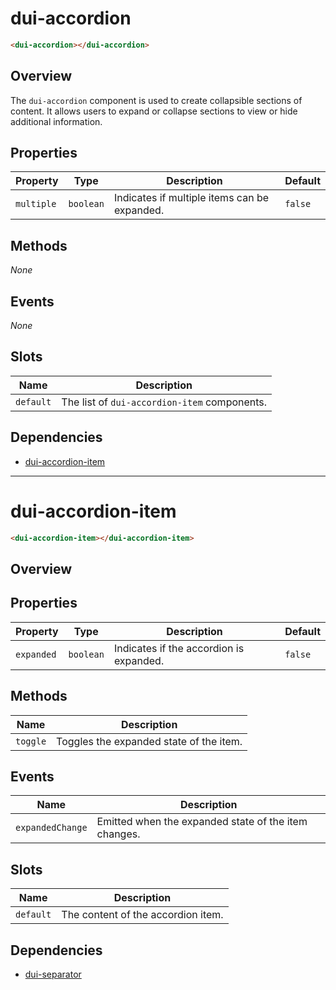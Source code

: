 # dui-accordion

```html
<dui-accordion></dui-accordion>
```

## Overview
The `dui-accordion` component is used to create collapsible sections of content. It allows users to expand or collapse sections to view or hide additional information.

## Properties
| Property   | Type                                          | Description                                | Default   |
|------------|-----------------------------------------------|--------------------------------------------|-----------|
| `multiple` | `boolean`                                     | Indicates if multiple items can be expanded. | `false`  |

## Methods
_None_

## Events
_None_

## Slots
| Name      | Description                                  |
|-----------|----------------------------------------------|
| `default` | The list of `dui-accordion-item` components. |

## Dependencies
* [dui-accordion-item](#/docs/components/accordion)

---

# dui-accordion-item

```html
<dui-accordion-item></dui-accordion-item>
```

## Overview

## Properties
| Property   | Type                                          | Description                                | Default   |
|------------|-----------------------------------------------|--------------------------------------------|-----------|
| `expanded` | `boolean`                                     | Indicates if the accordion is expanded.    | `false`   |

## Methods
| Name       | Description                             |
|------------|-----------------------------------------|
| `toggle`   | Toggles the expanded state of the item. |

## Events
| Name             | Description                                          |
|------------------|------------------------------------------------------|
| `expandedChange` | Emitted when the expanded state of the item changes. |

## Slots
| Name      | Description                            |
|-----------|----------------------------------------|
| `default` | The content of the accordion item.     |

## Dependencies
* [dui-separator](#/docs/components/separator)
